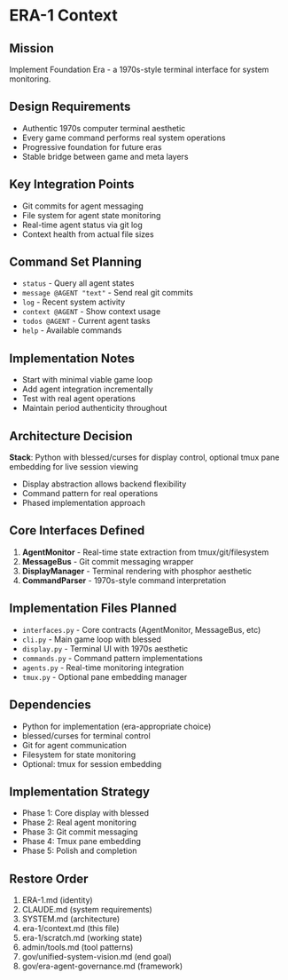# ERA-1 Context

## Mission
Implement Foundation Era - a 1970s-style terminal interface for system monitoring.

## Design Requirements
- Authentic 1970s computer terminal aesthetic
- Every game command performs real system operations  
- Progressive foundation for future eras
- Stable bridge between game and meta layers

## Key Integration Points
- Git commits for agent messaging
- File system for agent state monitoring
- Real-time agent status via git log
- Context health from actual file sizes

## Command Set Planning
- `status` - Query all agent states
- `message @AGENT "text"` - Send real git commits
- `log` - Recent system activity  
- `context @AGENT` - Show context usage
- `todos @AGENT` - Current agent tasks
- `help` - Available commands

## Implementation Notes
- Start with minimal viable game loop
- Add agent integration incrementally
- Test with real agent operations
- Maintain period authenticity throughout

## Architecture Decision
**Stack**: Python with blessed/curses for display control, optional tmux pane embedding for live session viewing
- Display abstraction allows backend flexibility
- Command pattern for real operations
- Phased implementation approach

## Core Interfaces Defined
1. **AgentMonitor** - Real-time state extraction from tmux/git/filesystem
2. **MessageBus** - Git commit messaging wrapper
3. **DisplayManager** - Terminal rendering with phosphor aesthetic
4. **CommandParser** - 1970s-style command interpretation

## Implementation Files Planned
- `interfaces.py` - Core contracts (AgentMonitor, MessageBus, etc)
- `cli.py` - Main game loop with blessed
- `display.py` - Terminal UI with 1970s aesthetic
- `commands.py` - Command pattern implementations
- `agents.py` - Real-time monitoring integration
- `tmux.py` - Optional pane embedding manager

## Dependencies
- Python for implementation (era-appropriate choice)
- blessed/curses for terminal control
- Git for agent communication
- Filesystem for state monitoring
- Optional: tmux for session embedding

## Implementation Strategy
- Phase 1: Core display with blessed
- Phase 2: Real agent monitoring
- Phase 3: Git commit messaging
- Phase 4: Tmux pane embedding
- Phase 5: Polish and completion

## Restore Order
1. ERA-1.md (identity)
2. CLAUDE.md (system requirements)
3. SYSTEM.md (architecture)
4. era-1/context.md (this file)
5. era-1/scratch.md (working state)
6. admin/tools.md (tool patterns)
7. gov/unified-system-vision.md (end goal)
8. gov/era-agent-governance.md (framework)